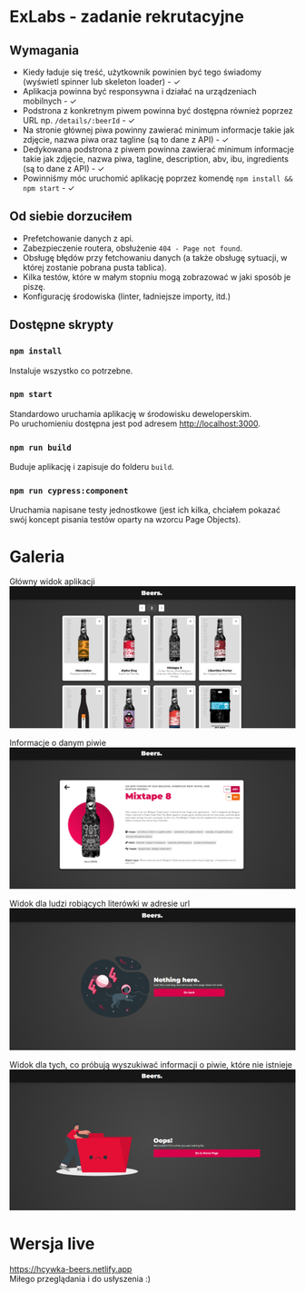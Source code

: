 # ExLabs - zadanie rekrutacyjne

## Wymagania
- Kiedy ładuje się treść, użytkownik powinien być tego świadomy (wyświetl spinner lub skeleton loader) - ✓
- Aplikacja powinna być responsywna i działać na urządzeniach mobilnych - ✓
- Podstrona z konkretnym piwem powinna być dostępna również poprzez URL np. `/details/:beerId` - ✓
- Na stronie głównej piwa powinny zawierać minimum informacje takie jak zdjęcie, nazwa piwa oraz tagline (są to dane z API) - ✓
- Dedykowana podstrona z piwem powinna zawierać minimum informacje takie jak zdjęcie, nazwa piwa, tagline, description, abv, ibu, ingredients (są to dane z API) - ✓
- Powinniśmy móc uruchomić aplikację poprzez komendę `npm install && npm start` - ✓


## Od siebie dorzuciłem
- Prefetchowanie danych z api.
- Zabezpieczenie routera, obsłużenie `404 - Page not found`.
- Obsługę błędów przy fetchowaniu danych (a także obsługę sytuacji, w której zostanie pobrana pusta tablica).
- Kilka testów, które w małym stopniu mogą zobrazować w jaki sposób je piszę.
- Konfigurację środowiska (linter, ładniejsze importy, itd.)


## Dostępne skrypty

### `npm install`

Instaluje wszystko co potrzebne.

### `npm start`

Standardowo uruchamia aplikację w środowisku deweloperskim.\
Po uruchomieniu dostępna jest pod adresem [http://localhost:3000](http://localhost:3000).

### `npm run build`

Buduje aplikację i zapisuje do folderu `build`.

### `npm run cypress:component`

Uruchamia napisane testy jednostkowe (jest ich kilka, chciałem pokazać swój koncept pisania testów oparty na wzorcu Page Objects).

# Galeria

Główny widok aplikacji
![HomePage.png](github/HomePage.png)

Informacje o danym piwie
![BeerDetails.png](github/BeerDetails.png)

Widok dla ludzi robiących literówki w adresie url
![404Page.png](github/404Page.png)

Widok dla tych, co próbują wyszukiwać informacji o piwie, które nie istnieje
![NotFound.png](github/NotFound.png)

# Wersja live

https://hcywka-beers.netlify.app \
Miłego przeglądania i do usłyszenia :)
